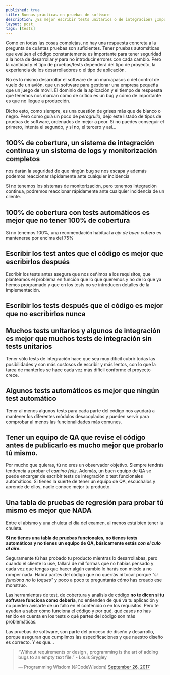 ```yaml
---
published: true
title: Buenas prácticas en pruebas de software
description: ¿Es mejor escribir tests unitarios o de integración? ¿Importa la cobertura de mi suite de tests?
layout: post
tags: [tests]
---
```


Como en todas las cosas complejas, no hay una respuesta concreta a la pregunta de cuántas pruebas son suficientes. Tener pruebas automáticas que evalúen el código constantemente es importante para tener seguridad a la hora de desarrollar y para no introducir errores con cada cambio. Pero la cantidad y el tipo de pruebas/tests dependerá del tipo de proyecto, la experiencia de los desarrolladores o el tipo de aplicación. 

No es lo mismo desarrollar el software de un marcapasos o del control de vuelo de un avión, que un software para gestionar una empresa pequeña que un juego de móvil. El dominio de la aplicación y el tiempo de respuesta que tenemos nos marcan cómo de crítico es un bug y cómo de importante es que no llegue a producción.

Dicho esto, como siempre, es una cuestión de grises más que de blanco o negro. Pero como guía un poco de _perogrullo_, dejo este listado de tipos de pruebas de software, ordenados de mejor a peor. Si no puedes conseguir el primero, intenta el segundo, y si no, el tercero y así... 

## 100% de cobertura, un sistema de integración continua y un sistema de logs y monitorización completos
nos darán la seguridad de que ningún bug se nos escapa y además podemos reaccionar rápidamente ante cualquier incidencia

Si no tenemos los sistemas de monitorización, pero tenemos integración continua, podremos reaccionar rápidamente ante cualquier incidencia de un cliente.

## 100% de cobertura con tests automáticos es mejor que no tener 100% de cobertura 
Si no tenemos 100%, una recomendación habitual a _ojo de buen cubero_ es mantenerse por encima del 75% 

## Escribir los test antes que el código es mejor que escribirlos después
Escribir los tests antes asegura que nos ceñimos a los requisitos, que planteamos el problema en función que lo que queremos y no de lo que ya hemos programado y que en los tests no se introducen detalles de la implementación.

## Escribir los tests después que el código es mejor que no escribirlos nunca

## Muchos tests unitarios y algunos de integración es mejor que muchos tests de integración sin tests unitarios
Tener sólo tests de integración hace que sea muy difícil cubrir todas las posibilidades y son más costosos de escribir y más lentos, con lo que la tarea de manterlos se hace cada vez más difícil conforme el proyecto crece.

## Algunos tests automáticos es mejor que ningún test automático
Tener al menos algunos tests para cada parte del código nos ayudará a mantener los diferentes módulos desacoplados y pueden servir para comprobar al menos las funcionalidades más comunes.

## Tener un equipo de QA que revise el código antes de publicarlo es **mucho mejor que probarlo tú mismo.** 
Por mucho que quieras, tú no eres un observador objetivo. Siempre tendrás tendencia a probar el _camino feliz_. Además, un buen equipo de QA se puede encargar de escribir tests de integración o test funcionales automáticos. Si tienes la suerte de tener un equipo de QA, escúchalos y aprende de ellos, nadie conoce mejor tu producto.

## Una tabla de pruebas de regresión para probar tú mismo es mejor que NADA 
Entre el abismo y una chuleta el día del examen, al menos está bien tener la chuleta.

**Si no tienes una tabla de pruebas funcionales, no tienes tests automáticos y no tienes un equipo de QA, básicamente estás _con el culo al aire_.**

Seguramente tú has probado tu producto mientras lo desarrollabas, pero cuando el cliente lo use, fallará de mil formas que no habías pensado y cada vez que tengas que hacer algún cambio lo harás con miedo a no romper nada. Habrá partes del código que no querrás ni tocar porque _"si funciona no lo toques"_ y poco a poco te preguntarás cómo has creado ese monstruo.

Las herramientas de test, de cobertura y análisis de código **no te dicen si tu software funciona como debería**, no entienden de qué va tu aplicación y no pueden avisarte de un fallo en el contenido o en los requisitos. Pero te ayudan a saber cómo funciona el código y por qué, qué casos no has tenido en cuenta en los tests o qué partes del código son más problemáticas.

Las pruebas de software, son parte del proceso de diseño y desarrollo, porque aseguran que cumplimos las especificaciones y que nuestro diseño es correcto. Y es que...

<blockquote class="twitter-tweet" data-lang="en"><p lang="en" dir="ltr">“Without requirements or design , programming is the art of adding bugs to an empty text file.” - Louis Srygley</p>&mdash; Programming Wisdom (@CodeWisdom) <a href="https://twitter.com/CodeWisdom/status/912738902376632321">September 26, 2017</a></blockquote>


